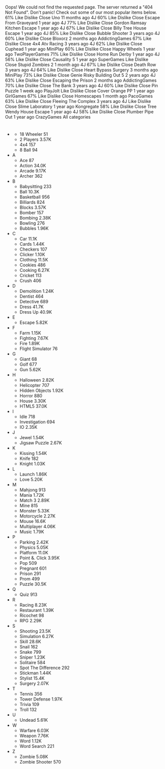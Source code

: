 Oops! We could not find the requested page. The server returned a "404 Not Found". Don't panic! Check out some of our most popular items below. 61% Like Dislike Close Uno 11 months ago 4J 60% Like Dislike Close Escape From Graveyard 1 year ago 4J 77% Like Dislike Close Gordon Ramsay Kitchen Escape 1 year ago 4J 67% Like Dislike Close Billy Tree House Escape 1 year ago 4J 85% Like Dislike Close Bubble Shooter 3 years ago 4J 60% Like Dislike Close Bloxorz 2 months ago AddictingGames 67% Like Dislike Close 4x4 Atv Racing 3 years ago 4J 62% Like Dislike Close Cuphead 1 year ago MiniPlay 60% Like Dislike Close Happy Wheels 1 year ago TwoPlayerGames 71% Like Dislike Close Home Run Derby 1 year ago 4J 56% Like Dislike Close Causality 5 1 year ago SuperGames Like Dislike Close Stupid Zombies 2 1 month ago 4J 67% Like Dislike Close Death Row 3 years ago 4J 64% Like Dislike Close Heart Bypass Surgery 3 months ago MiniPlay 73% Like Dislike Close Genie Risky Building Out 5 2 years ago 4J 63% Like Dislike Close Escaping the Prison 2 months ago AddictingGames 70% Like Dislike Close The Bank 3 years ago 4J 60% Like Dislike Close Pin Puzzle 1 week ago PlayJolt Like Dislike Close Cover Orange PP 1 year ago GirlGames 67% Like Dislike Close Homescapes 1 month ago PacoGames 63% Like Dislike Close Fleeing The Complex 3 years ago 4J Like Dislike Close Slime Laboratory 1 year ago Kongregate 58% Like Dislike Close Tree Wendy House Escape 1 year ago 4J 58% Like Dislike Close Plumber Pipe Out 1 year ago CrazyGames All categories

*   #
    *   18 Wheeler 51
    *   2 Players 3.57K
    *   4x4 157
    *   8 Ball 94
*   A
    *   Ace 87
    *   Action 34.0K
    *   Arcade 9.17K
    *   Archer 362
*   B
    *   Babysitting 233
    *   Ball 10.3K
    *   Basketball 956
    *   Billiards 824
    *   Blocks 3.57K
    *   Bomber 157
    *   Bombing 2.38K
    *   Bowling 276
    *   Bubbles 1.96K
*   C
    *   Car 11.1K
    *   Cards 1.44K
    *   Checkers 107
    *   Clicker 1.10K
    *   Clothing 11.5K
    *   Cookies 486
    *   Cooking 6.27K
    *   Cricket 113
    *   Crush 406
*   D
    *   Demolition 1.24K
    *   Dentist 464
    *   Detective 689
    *   Dress 41.7K
    *   Dress Up 40.9K
*   E
    *   Escape 5.82K
*   F
    *   Farm 1.15K
    *   Fighting 7.67K
    *   Fire 1.89K
    *   Flight Simulator 76
*   G
    *   Giant 68
    *   Golf 677
    *   Gun 5.62K
*   H
    *   Halloween 2.82K
    *   Helicopter 707
    *   Hidden Objects 1.92K
    *   Horror 880
    *   House 3.30K
    *   HTML5 37.0K
*   I
    *   Idle 718
    *   Investigation 694
    *   IO 2.35K
*   J
    *   Jewel 1.54K
    *   Jigsaw Puzzle 2.67K
*   K
    *   Kissing 1.54K
    *   Knife 182
    *   Knight 1.03K
*   L
    *   Launch 1.86K
    *   Love 5.20K
*   M
    *   Mahjong 913
    *   Mania 1.72K
    *   Match 3 2.89K
    *   Mine 815
    *   Monster 5.33K
    *   Motorcycle 2.27K
    *   Mouse 16.6K
    *   Multiplayer 4.06K
    *   Music 1.79K
*   P
    *   Parking 2.42K
    *   Physics 5.05K
    *   Platform 11.0K
    *   Point &. Click 3.95K
    *   Pop 509
    *   Pregnant 601
    *   Prison 291
    *   Prom 499
    *   Puzzle 30.5K
*   Q
    *   Quiz 913
*   R
    *   Racing 8.23K
    *   Restaurant 1.39K
    *   Ricochet 98
    *   RPG 2.29K
*   S
    *   Shooting 23.5K
    *   Simulation 6.27K
    *   Skill 28.6K
    *   Snail 162
    *   Snake 799
    *   Sniper 1.23K
    *   Solitaire 584
    *   Spot The Difference 292
    *   Stickman 1.44K
    *   Stylist 15.4K
    *   Surgery 2.07K
*   T
    *   Tennis 356
    *   Tower Defense 1.97K
    *   Trivia 109
    *   Troll 132
*   U
    *   Undead 5.61K
*   W
    *   Warfare 6.03K
    *   Weapon 7.76K
    *   Word 1.12K
    *   Word Search 221
*   Z
    *   Zombie 5.08K
    *   Zombie Shooter 570